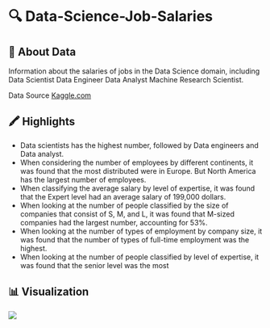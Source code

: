 # 🔍 Data-Science-Job-Salaries
## 📖 About Data
Information about the salaries of jobs in the Data Science domain, including Data Scientist Data Engineer Data Analyst Machine Research Scientist.

Data Source [Kaggle.com](https://www.kaggle.com/datasets/ruchi798/data-science-job-salaries)

## 🖍️ Highlights
- Data scientists has the highest number, followed by Data engineers and Data analyst.
- When considering the number of employees by different continents, it was found that the most distributed were in Europe.  But North America has the largest number of employees.
- When classifying the average salary by level of expertise, it was found that the Expert level had an average salary of 199,000 dollars.
- When looking at the number of people classified by the size of companies that consist of S, M, and L, it was found that M-sized companies had the largest number, accounting for 53%.
- When looking at the number of types of employment by company size, it was found that the number of types of full-time employment was the highest.
- When looking at the number of people classified by level of expertise, it was found that the senior level was the most
## 📊 Visualization
![](https://github.com/SaowalakMeethong/Data-Scientist-Salary/assets/142102520/b4ef24f2-6cd4-428c-869a-cfc721e2ae34)





